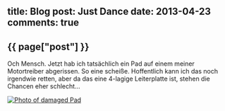 title: Blog
post: Just Dance
date: 2013-04-23
comments: true
---

## {{ page["post"] }}
<!--%
from datetime import datetime
date = datetime.strptime(page["date"], "%Y-%m-%d").strftime("%B %d, %Y")
print "*Posted at %s.*" % date
%-->

Och Mensch. Jetzt hab ich tatsächlich ein Pad auf einem meiner Motortreiber abgerissen. So eine scheiße. Hoffentlich kann ich das noch irgendwie retten, aber da das eine 4-lagige Leiterplatte ist, stehen die Chancen eher schlecht...

[![Photo of damaged Pad][padsmall]][pad]

 [pad]: img/padTot.jpg
 [padsmall]: img/padTot_small.jpg